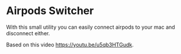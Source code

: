 # Airpods Switcher
With this small utility you can easily connect airpods to your mac and disconnect either.

Based on this video https://youtu.be/u5qb3HTGudk.

